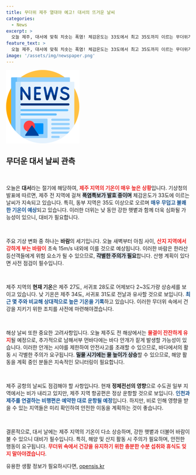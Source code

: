 ```yaml
---
title: 무더위 제주 열대야 예고! 대서의 뜨거운 날씨
categories:
  - News
excerpt: >
  오늘 제주, 대서에 맞춰 치솟는 폭염! 체감온도는 33도에서 최고 35도까지 이르는 무더위가 지속됩니다. 강한 바람과 기온에 대비하며 안전한 여름철을 보내세요.
feature_text: >
  오늘 제주, 대서에 맞춰 치솟는 폭염! 체감온도는 33도에서 최고 35도까지 이르는 무더위가 지속됩니다. 강한 바람과 기온에 대비하며 안전한 여름철을 보내세요.
image: '/assets/img/newspaper.png'
---
```


<p><img src="/assets/img/newspaper.png" alt="kimp 속보" /></p>

<h2 data-ke-size="size26">무더운 대서 날씨 관측</h2>

<p data-ke-size="size16">&nbsp;</p>

<p>오늘은 <b>대서</b>라는 절기에 해당하여, <b><span style="color: #ee2323;">제주 지역의 기온이 매우 높은 상황</span></b>입니다. 기상청의 발표에 따르면, 제주 전 지역에 걸쳐 <b><span style="background-color: #21538527;">폭염특보가 발효 중이며</span></b> 체감온도가 33도에 이르는 날씨가 지속되고 있습니다. 특히, 동부 지역은 35도 이상으로 오르며 <b><span style="color: #1a5490;">매우 무덥고 불쾌한 기온이 예상</span></b>되고 있습니다. 이러한 더위는 낮 동안 강한 햇볕과 함께 더욱 심화될 가능성이 있으니, 대비가 필요합니다.</p>

<p data-ke-size="size16">&nbsp;</p>

<p>주요 기상 변화 중 하나는 <b>바람</b>의 세기입니다. 오늘 새벽부터 아침 사이, <b><span style="color: #ee2323;">산지 지역에서 강하게 부는 바람이</span></b> 초속 15m/s 내외에 이를 것으로 예상됩니다. 이러한 바람은 한라산 등산객들에게 위험 요소가 될 수 있으므로, <b><span style="background-color: #21538527;">각별한 주의가 필요</span></b>합니다. 산행 계획이 있다면 사전 점검이 필수입니다.</p>

<p data-ke-size="size16">&nbsp;</p>

<p>제주 지역의 <b>현재 기온</b>은 제주 27도, 서귀포 28도로 어제보다 2~3도가량 상승세를 보이고 있습니다. 낮 기온은 제주 34도, 서귀포 31도로 전날과 유사할 것으로 보입니다. <b><span style="color: #1a5490;">최근 몇 주와 비교해 상대적으로 높은 기온을 기록</span></b>하고 있습니다. 이러한 무더위 속에서 건강을 지키기 위한 조치를 사전에 마련해야겠습니다.</p>

<p data-ke-size="size16">&nbsp;</p>

<p>해상 날씨 또한 중요한 고려사항입니다. 오늘 제주도 전 해상에서는 <b><span style="color: #ee2323;">물결이 잔잔하게 유지</span></b>될 예정으로, 추가적으로 남해서부 먼바다에는 바다 안개가 짙게 발생할 가능성이 있습니다. 이러한 안개는 시야를 제한하여 안전사고를 초래할 수 있으므로, 바다에서의 활동 시 각별한 주의가 요구됩니다. <b><span style="background-color: #21538527;">밀물 시기에는 물 높이가 상승</span></b>할 수 있으므로, 해양 활동을 계획 중인 분들은 지속적인 모니터링이 필요합니다.</p>

<p data-ke-size="size16">&nbsp;</p>

<p>제주 공항의 날씨도 점검해야 할 사항입니다. 현재 <b>정체전선의 영향</b>으로 수도권 일부 지역에서는 비가 내리고 있지만, 제주 지역 항공편은 정상 운항할 것으로 보입니다. <b><span style="color: #1a5490;">인천과 제주를 연결하는 비행편은 예약한 대로 운항될 예정</span></b>입니다. 하지만, 비로 인해 영향을 받을 수 있는 지역들은 미리 확인하여 안전한 이동을 계획하는 것이 좋습니다.</p>

<p data-ke-size="size16">&nbsp;</p>

<p>결론적으로, 대서 날에는 제주 지역의 기온이 다소 상승하며, 강한 햇볕과 더불어 바람이 불 수 있으니 대비가 필수입니다. 특히, 해양 및 산지 활동 시 주의가 필요하며, 안전한 행동이 요구됩니다. <b><span style="color: #ee2323;">무더위 속에서 건강을 유지하기 위한 충분한 수분 섭취와 휴식도 잊지 말아야겠습니다</span></b>.</p>
유용한 생활 정보가 필요하시다면, <a href="https://opensis.kr" rel="dofollow">opensis.kr</a>



